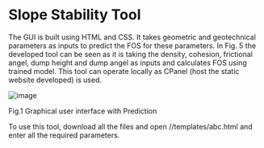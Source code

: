 # Slope Stability Tool
The GUI is built using HTML and CSS. It takes geometric and geotechnical parameters as inputs to predict the FOS for these parameters. In Fig. 5 the developed tool can be seen as it is taking the density, cohesion, frictional angel, dump height and dump angel as inputs and calculates FOS using trained model. This tool can operate locally as CPanel (host the static website developed) is used. 


![image](https://github.com/shirshendulayek/Slope-Stability-Tool/assets/75971658/ab3aab7f-f04e-4886-9e11-f20633dba83b)


Fig.1 Graphical user interface with Prediction 

To use this tool, download all the files and open //templates/abc.html and enter all the required parameters.
